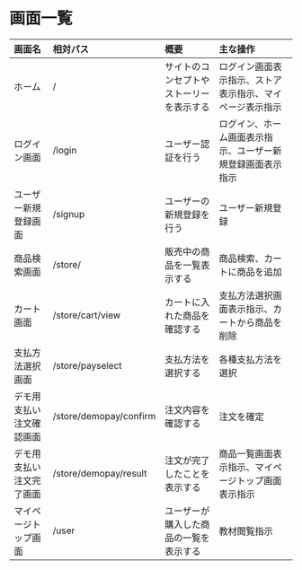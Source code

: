 # 画面一覧

| 画面名 |相対パス| 概要 |主な操作|
|:--- |:--- |:--- |:--- |
| ホーム |/|サイトのコンセプトやストーリーを表示する|ログイン画面表示指示、ストア表示指示、マイページ表示指示|
| ログイン画面 |/login| ユーザー認証を行う |ログイン、ホーム画面表示指示、ユーザー新規登録画面表示指示|
| ユーザー新規登録画面 |/signup| ユーザーの新規登録を行う |ユーザー新規登録|
| 商品検索画面 |/store/| 販売中の商品を一覧表示する |商品検索、カートに商品を追加|
| カート画面 |/store/cart/view| カートに入れた商品を確認する |支払方法選択画面表示指示、カートから商品を削除|
| 支払方法選択画面|/store/payselect|支払方法を選択する|各種支払方法を選択|
| デモ用支払い注文確認画面 |/store/demopay/confirm| 注文内容を確認する |注文を確定|
| デモ用支払い注文完了画面 |/store/demopay/result| 注文が完了したことを表示する |商品一覧画面表示指示、マイページトップ画面表示指示|
| マイページトップ画面| /user | ユーザーが購入した商品の一覧を表示する | 教材閲覧指示 |
